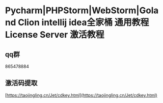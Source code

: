 # Pycharm|PHPStorm|WebStorm|Goland Clion intellij idea全家桶 通用教程 License Server 激活教程

## qq群
865478884

## 激活码提取
[https://taojingling.cn/Jet/cdkey.html](https://taojingling.cn/Jet/cdkey.html)
